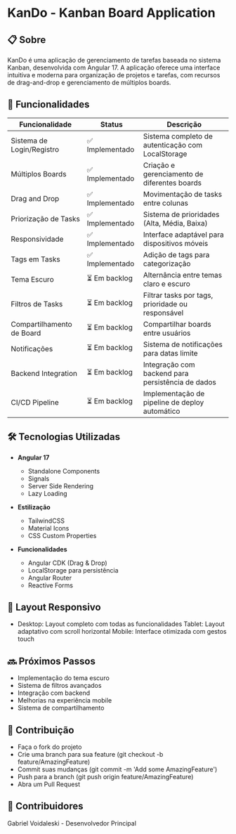 # KanDo - Kanban Board Application

## 📋 Sobre

KanDo é uma aplicação de gerenciamento de tarefas baseada no sistema Kanban, desenvolvida com Angular 17. A aplicação oferece uma interface intuitiva e moderna para organização de projetos e tarefas, com recursos de drag-and-drop e gerenciamento de múltiplos boards.

## 🚀 Funcionalidades

| Funcionalidade            | Status          | Descrição                                         |
| ------------------------- | --------------- | ------------------------------------------------- |
| Sistema de Login/Registro | ✅ Implementado | Sistema completo de autenticação com LocalStorage |
| Múltiplos Boards          | ✅ Implementado | Criação e gerenciamento de diferentes boards      |
| Drag and Drop             | ✅ Implementado | Movimentação de tasks entre colunas               |
| Priorização de Tasks      | ✅ Implementado | Sistema de prioridades (Alta, Média, Baixa)       |
| Responsividade            | ✅ Implementado | Interface adaptável para dispositivos móveis      |
| Tags em Tasks             | ✅ Implementado | Adição de tags para categorização                 |
| Tema Escuro               | ⏳ Em backlog   | Alternância entre temas claro e escuro            |
| Filtros de Tasks          | ⏳ Em backlog   | Filtrar tasks por tags, prioridade ou responsável |
| Compartilhamento de Board | ⏳ Em backlog   | Compartilhar boards entre usuários                |
| Notificações              | ⏳ Em backlog   | Sistema de notificações para datas limite         |
| Backend Integration       | ⏳ Em backlog   | Integração com backend para persistência de dados |
| CI/CD Pipeline            | ⏳ Em backlog   | Implementação de pipeline de deploy automático    |

## 🛠️ Tecnologias Utilizadas

- **Angular 17**

  - Standalone Components
  - Signals
  - Server Side Rendering
  - Lazy Loading

- **Estilização**

  - TailwindCSS
  - Material Icons
  - CSS Custom Properties

- **Funcionalidades**
  - Angular CDK (Drag & Drop)
  - LocalStorage para persistência
  - Angular Router
  - Reactive Forms

## 📱 Layout Responsivo

- Desktop: Layout completo com todas as funcionalidades
  Tablet: Layout adaptativo com scroll horizontal
  Mobile: Interface otimizada com gestos touch

## 🔜 Próximos Passos

- Implementação do tema escuro
- Sistema de filtros avançados
- Integração com backend
- Melhorias na experiência mobile
- Sistema de compartilhamento

## 👥 Contribuição

- Faça o fork do projeto
- Crie uma branch para sua feature (git checkout -b feature/AmazingFeature)
- Commit suas mudanças (git commit -m 'Add some AmazingFeature')
- Push para a branch (git push origin feature/AmazingFeature)
- Abra um Pull Request

## 🤝 Contribuidores

Gabriel Voidaleski - Desenvolvedor Principal
